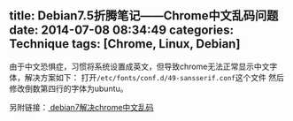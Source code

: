 title: Debian7.5折腾笔记——Chrome中文乱码问题
date: 2014-07-08 08:34:49
categories: Technique
tags: [Chrome, Linux, Debian]
---

由于中文恐惧症，习惯将系统设置成英文，但导致chrome无法正常显示中文字体，解决方案如下：
打开`/etc/fonts/conf.d/49-sansserif.conf`这个文件
然后修改倒数第四行的字体为ubuntu。
<!-- more -->
另附链接：[ debian7解决chrome中文乱码](http://blog.csdn.net/neosmith/article/details/17212049)
